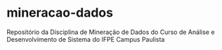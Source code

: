 # mineracao-dados
Repositório da Disciplina de Mineração de Dados do Curso de Análise e Desenvolvimento de Sistema do IFPE Campus Paulista
